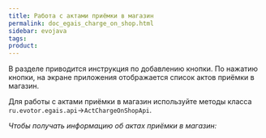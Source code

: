 ```yaml
---
title: Работа с актами приёмки в магазин
permalink: doc_egais_charge_on_shop.html
sidebar: evojava
tags:
product:
---
```


В разделе приводится инструкция по добавлению кнопки. По нажатию кнопки, на экране приложения отображается список актов приёмки в магазин.

Для работы с актами приёмки в магазин используйте методы класса `ru.evotor.egais.api`→`ActChargeOnShopApi`.

*Чтобы получать информацию об актах приёмки в магазин:*
